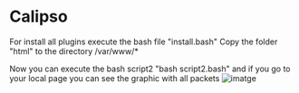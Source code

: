 # Calipso
For install all plugins execute the bash file "install.bash"
 Copy the folder "html" to the directory /var/www/*
 
 Now you can execute the bash script2 "bash script2.bash" and if you go to your local page you can see the graphic with all packets
![imatge](https://user-images.githubusercontent.com/91370388/135506270-cff69b58-cc9c-4ae7-93f6-a2a3cd949a84.png)
